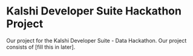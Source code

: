 # Kalshi Developer Suite Hackathon Project
 Our project for the Kalshi Developer Suite - Data Hackathon. Our project consists of  [fill this in later].
